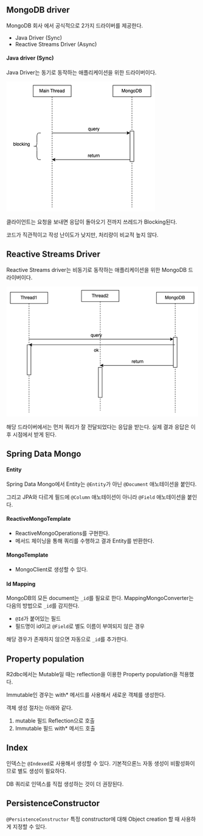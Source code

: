 ## MongoDB driver

MongoDB 회사 에서 공식적으로 2가지 드라이버를 제공한다.
- Java Driver (Sync)
- Reactive Streams Driver (Async)

#### Java driver (Sync)

Java Driver는 동기로 동작하는 애플리케이션을 위한 드라이버이다.

![img.png](img.png)

클라이언트는 요청을 보내면 응답이 돌아오기 전까지 쓰레드가 Blocking된다.

코드가 직관적이고 작성 난이도가 낮지만, 처리량이 비교적 높지 않다.

## Reactive Streams Driver

Reactive Streams driver는 비동기로 동작하는 애플리케이션을 위한 MongoDB 드라이버이다.

![img_1.png](img_1.png)

해당 드라이버에서는 먼저 쿼리가 잘 전달되었다는 응답을 받는다. 실제 결과 응답은 이후 시점에서 받게 된다.

## Spring Data Mongo

#### Entity

Spring Data Mongo에서 Entity는 `@Entity`가 아닌 `@Document` 애노테이션을 붙인다.

그리고 JPA와 다르게 필드에 `@Column` 애노테이션이 아니라 `@Field` 애노테이션을 붙인다.

#### ReactiveMongoTemplate

- ReactiveMongoOperations를 구현한다.
- 메서드 체이닝을 통해 쿼리를 수행하고 결과 Entity를 반환한다.

#### MongoTemplate

- MongoClient로 생성할 수 있다.

#### Id Mapping

MongoDB의 모든 document는 `_id`를 필요로 한다. MappingMongoConverter는 다음의 방법으로 `_id`를 감지한다.
- `@Id`가 붙어있는 필드
- 필드명이 id이고 `@Field`로 별도 이름이 부여되지 않은 경우

해당 경우가 존재하지 않으면 자동으로 `_id`를 추가한다.

## Property population

R2dbc에서는 Mutable일 때는 reflection을 이용한 Property population을 적용했다.

Immutable인 경우는 with* 메서드를 사용해서 새로운 객체를 생성한다.

객체 생성 절차는 아래와 같다.
1. mutable 필드 Reflection으로 호출
2. Immutable 필드 with* 메서드 호출

## Index

인덱스는 `@Indexed`로 사용해서 생성할 수 있다. 기본적으론느 자동 생성이 비활성화이므로 별도 생성이 필요하다.

DB 쿼리로 인덱스를 직접 생성하는 것이 더 권장된다.

## PersistenceConstructor

`@PersistenceConstructor` 특정 constructor에 대해 Object creation 할 때 사용하게 지정할 수 있다.